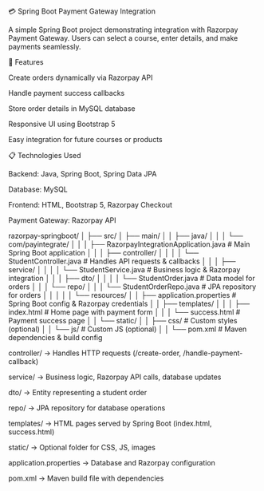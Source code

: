 💳 Spring Boot Payment Gateway Integration

A simple Spring Boot project demonstrating integration with Razorpay Payment Gateway. Users can select a course, enter details, and make payments seamlessly.

🚀 Features

Create orders dynamically via Razorpay API

Handle payment success callbacks

Store order details in MySQL database

Responsive UI using Bootstrap 5

Easy integration for future courses or products

📋 Technologies Used

Backend: Java, Spring Boot, Spring Data JPA

Database: MySQL

Frontend: HTML, Bootstrap 5, Razorpay Checkout

Payment Gateway: Razorpay API


razorpay-springboot/
│
├── src/
│   ├── main/
│   │   ├── java/
│   │   │   └── com/payintegrate/
│   │   │       ├── RazorpayIntegrationApplication.java   # Main Spring Boot application
│   │   │       ├── controller/
│   │   │       │   └── StudentController.java           # Handles API requests & callbacks
│   │   │       ├── service/
│   │   │       │   └── StudentService.java              # Business logic & Razorpay integration
│   │   │       ├── dto/
│   │   │       │   └── StudentOrder.java                # Data model for orders
│   │   │       └── repo/
│   │   │           └── StudentOrderRepo.java           # JPA repository for orders
│   │   │
│   │   └── resources/
│   │       ├── application.properties                   # Spring Boot config & Razorpay credentials
│   │       ├── templates/
│   │       │   ├── index.html                           # Home page with payment form
│   │       │   └── success.html                         # Payment success page
│   │       └── static/
│   │           ├── css/                                 # Custom styles (optional)
│   │           └── js/                                  # Custom JS (optional)
│   │
└── pom.xml                                              # Maven dependencies & build config


controller/ → Handles HTTP requests (/create-order, /handle-payment-callback)

service/ → Business logic, Razorpay API calls, database updates

dto/ → Entity representing a student order

repo/ → JPA repository for database operations

templates/ → HTML pages served by Spring Boot (index.html, success.html)

static/ → Optional folder for CSS, JS, images

application.properties → Database and Razorpay configuration

pom.xml → Maven build file with dependencies
